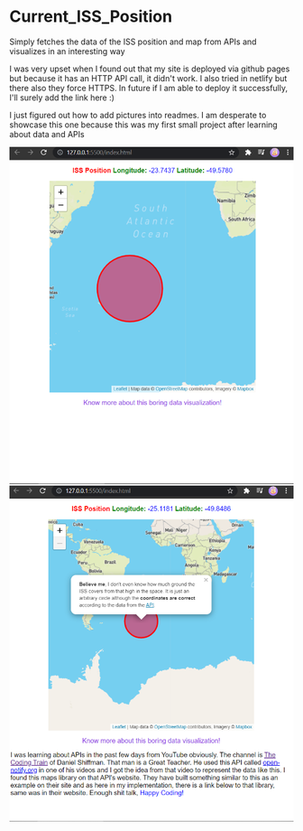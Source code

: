 # Current_ISS_Position
Simply fetches the data of the ISS position and map from APIs and visualizes in an interesting way

I was very upset when I found out that my site is deployed via github pages but because it has an HTTP API call, it didn't work.
I also tried in netlify but there also they force HTTPS. In future if I am able to deploy it successfully, I'll surely add the 
link here :)

I just figured out how to add pictures into readmes. I am desperate to showcase this one because this was my first small project
after learning about data and APIs

![](images/picture2.png)
![](images/picture1.png)
